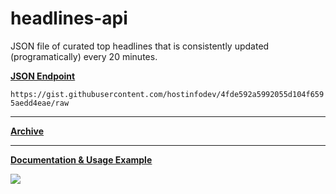 # headlines-api
JSON file of curated top headlines that is consistently updated (programatically) every 20 minutes. 



<u>__JSON Endpoint__</u>

`https://gist.githubusercontent.com/hostinfodev/4fde592a5992055d104f6595aedd4eae/raw`

---
[<u>__Archive__</u>](https://gist.github.com/hostinfodev/4fde592a5992055d104f6595aedd4eae/revisions)

---
[<u>__Documentation & Usage Example__</u>](https://headlines.recon.us.com)


![](https://i.ibb.co/yq2Q7Vd/ezgif-6-46b4d3dfbf3c.gif)

